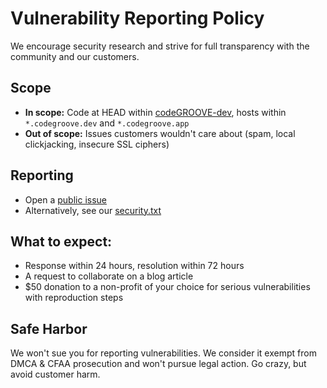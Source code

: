 # Vulnerability Reporting Policy

We encourage security research and strive for full transparency with the community and our customers.

## Scope

* **In scope:** Code at HEAD within [codeGROOVE-dev](https://github.com/codeGROOVE-dev/), hosts within `*.codegroove.dev` and `*.codegroove.app`
* **Out of scope:** Issues customers wouldn't care about (spam, local clickjacking, insecure SSL ciphers)

## Reporting

* Open a [public issue](https://github.com/codeGROOVE-dev/security/issues)
* Alternatively, see our [security.txt](https://codegroove.dev/.well-known/security.txt)

## What to expect:

* Response within 24 hours, resolution within 72 hours
* A request to collaborate on a blog article
* $50 donation to a non-profit of your choice for serious vulnerabilities with reproduction steps

## Safe Harbor

We won't sue you for reporting vulnerabilities. We consider it exempt from DMCA & CFAA prosecution and won't pursue legal action. Go crazy, but avoid customer harm.
